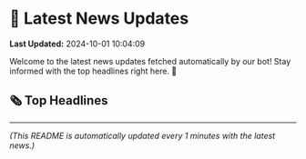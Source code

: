 # 📰 Latest News Updates
**Last Updated:** 2024-10-01 10:04:09

Welcome to the latest news updates fetched automatically by our bot! Stay informed with the top headlines right here. 🚀

## 🗞️ Top Headlines

---
*(This README is automatically updated every 1 minutes with the latest news.)*
